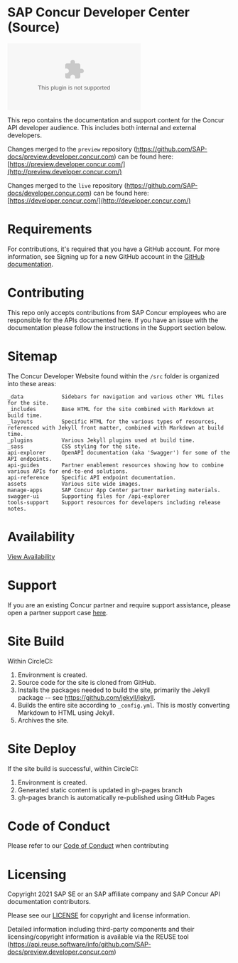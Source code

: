 
# SAP Concur Developer Center (Source)

[![REUSE status](https://api.reuse.software/badge/github.com/SAP-docs/preview.developer.concur.com)](https://api.reuse.software/info/github.com/SAP-docs/preview.developer.concur.com)

This repo contains the documentation and support content for the Concur API developer audience. This includes both internal and external developers.  

Changes merged to the `preview` repository (https://github.com/SAP-docs/preview.developer.concur.com) can be found here: [https://preview.developer.concur.com/](http://preview.developer.concur.com/)

Changes merged to the `live` repository (https://github.com/SAP-docs/developer.concur.com) can be found here: [https://developer.concur.com/](http://developer.concur.com/)

# Requirements

For contributions, it's required that you have a GitHub account. For more information, see Signing up for a new GitHub account in the [GitHub documentation](https://docs.github.com/en/get-started/start-your-journey/creating-an-account-on-github).

# Contributing

This repo only accepts contributions from SAP Concur employees who are responsible for the APIs documented here. If you have an issue with the documentation please follow the instructions in the Support section below.

# Sitemap

The Concur Developer Website found within the `/src` folder is organized into these areas:

```
_data            Sidebars for navigation and various other YML files for the site.
_includes        Base HTML for the site combined with Markdown at build time.
_layouts         Specific HTML for the various types of resources, referenced with Jekyll front matter, combined with Markdown at build time.
_plugins         Various Jekyll plugins used at build time.
_sass            CSS styling for the site.
api-explorer     OpenAPI documentation (aka 'Swagger') for some of the API endpoints.
api-guides       Partner enablement resources showing how to combine various APIs for end-to-end solutions.
api-reference    Specific API endpoint documentation.
assets           Various site wide images.
manage-apps      SAP Concur App Center partner marketing materials.
swagger-ui       Supporting files for /api-explorer
tools-support    Support resources for developers including release notes.
```

# Availability

[View Availability](https://uptimerobot.com/?ref=psp-header)

# Support

If you are an existing Concur partner and require support assistance, please open a partner support case [here](https://na4.salesforce.com/secur/login_portal.jsp?orgId=00D600000007Dq3&portalId=06060000000PrEi).

# Site Build

Within CircleCI:

1. Environment is created.
1. Source code for the site is cloned from GitHub.
1. Installs the packages needed to build the site, primarily the Jekyll package  -- see https://github.com/jekyll/jekyll.
1. Builds the entire site according to `_config.yml`. This is mostly converting Markdown to HTML using Jekyll.
1. Archives the site.

# Site Deploy

If the site build is successful, within CircleCI:

1. Environment is created.
1. Generated static content is updated in gh-pages branch
1. gh-pages branch is automatically re-published using GitHub Pages


# Code of Conduct

Please refer to our [Code of Conduct](CODE_OF_CONDUCT.md) when contributing

# Licensing

Copyright 2021 SAP SE or an SAP affiliate company and SAP Concur API documentation contributors.

Please see our [LICENSE](LICENSE) for copyright and license information.

Detailed information including third-party components and their licensing/copyright information is available via the REUSE tool (https://api.reuse.software/info/github.com/SAP-docs/preview.developer.concur.com)

